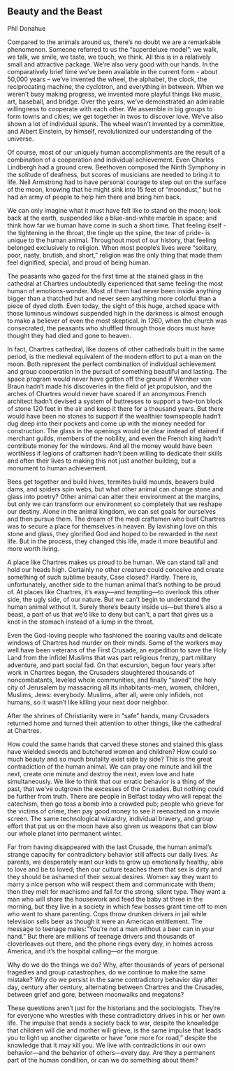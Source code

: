 ## Beauty and the Beast

Phil Donahue

Compared to the animals around us, there’s no doubt we are a remarkable phenomenon. Someone referred to us the “superdeluxe model”: we walk, we talk, we smile, we taste, we touch, we think. All this is in a relatively small and attractive package. We’re also very good with our hands. In the comparatively brief time we’ve been available in the current form - about 50,000 years – we’ve invented the wheel, the alphabet, the clock, the reciprocating machine, the cyclotron, and everything in between. When we weren’t busy making progress, we invented more playful things like music, art, baseball, and bridge. Over the years, we’ve demonstrated an admirable willingness to cooperate with each other. We assemble in big groups to form towns and cities; we get together in twos to discover love. We’ve also shown a lot of individual spunk. The wheel wasn’t invented by a committee, and Albert Einstein, by himself, revolutionized our understanding of the universe.

Of course, most of our uniquely human accomplishments are the result of a combination of a cooperation and individual achievement. Even Charles Lindbergh had a ground crew. Beethoven composed the Ninth Symphony in the solitude of deafness, but scores of musicians are needed to bring it to life. Neil Armstrong had to have personal courage to step out on the surface of the moon, knowing that he might sink into 15 feet of “moondust,” but he had an army of people to help him there and bring him back.

We can only imagine what it must have felt like to stand on the moon; look back at the earth, suspended like a blue-and-white marble in space; and think how far we human have come in such a short time. That feeling itself - the tightening in the throat, the tingle up the spine, the tear of pride- is unique to the human animal. Throughout most of our history, that feeling belonged exclusively to religion. When most people’s lives were “solitary, poor, nasty, brutish, and short,” religion was the only thing that made them feel dignified, special, and proud of being human.

The peasants who gazed for the first time at the stained glass in the cathedral at Chartres undoubtedly experienced that same feeling-the most human of emotions-wonder. Most of them had never been inside anything bigger than a thatched hut and never seen anything more colorful than a piece of dyed cloth. Even today, the sight of this huge, arched space with those luminous windows suspended high in the darkness is almost enough to make a believer of even the most skeptical. In 1260, when the church was consecrated, the peasants who shuffled through those doors must have thought they had died and gone to heaven.

In fact, Chartres cathedral, like dozens of other cathedrals built in the same period, is the medieval equivalent of the modern effort to put a man on the moon. Both represent the perfect combination of individual achievement and group cooperation in the pursuit of something beautiful and lasting. The space program would never have gotten off the ground if Wernher von Braun hadn’t made his discoveries in the field of jet propulsion, and the arches of Chartres would never have soared if an anonymous French architect hadn’t devised a system of buttresses to support a two-ton block of stone 120 feet in the air and keep it there for a thousand years. But there would have been no stones to support if the wealthier townspeople hadn’t dug deep into their pockets and come up with the money needed for construction. The glass in the openings would be clear instead of stained if merchant guilds, members of the nobility, and even the French king hadn’t contribute money for the windows. And all the money would have been worthless if legions of craftsmen hadn’t been willing to dedicate their skills and often their lives to making this not just another building, but a monument to human achievement.

Bees get together and build hives, termites build mounds, beavers build dams, and spiders spin webs, but what other animal can change stone and glass into poetry? Other animal can alter their environment at the margins, but only we can transform our environment so completely that we reshape our destiny. Alone in the animal kingdom, we can set goals for ourselves and then pursue them. The dream of the medi craftsmen who built Chartres was to secure a place for themselves in heaven. By lavishing love on this stone and glass, they glorified God and hoped to be rewarded in the next life. But in the process, they changed this life, made it more beautiful and more worth living.

A place like Chartres makes us proud to be human. We can stand tall and hold our heads high. Certainly no other creature could conceive and create something of such sublime beauty, Case closed? Hardly. There is, unfortunately, another side to the human animal that’s nothing to be proud of. At places like Chartres, it’s easy—and tempting—to overlook this other side, the ugly side, of our nature. But we can’t begin to understand the human animal without it. Surely there’s beauty inside us—but there’s also a beast, a part of us that we’d like to deny but can’t, a part that gives us a knot in the stomach instead of a lump in the throat.

Even the God-loving people who fashioned the soaring vaults and delicate windows of Chartres had murder on their minds. Some of the workers may well have been veterans of the First Crusade, an expedition to save the Holy Land from the infidel Muslims that was part religious frenzy, part military adventure, and part social fad. On that excursion, begun four years after work in Chartres began, the Crusaders slaughtered thousands of noncombatants, leveled whole communities, and finally “saved” the holy city of Jerusalem by massacring all its inhabitants-men, women, children, Muslims, Jews: everybody. Muslims, after all, were only infidels, not humans, so it wasn’t like killing your next door neighbor.

After the shrines of Christianity were in “safe” hands, many Crusaders returned home and turned their attention to other things, like the cathedral at Chartres.

How could the same hands that carved these stones and stained this glass have wielded swords and butchered women and children? How could so much beauty and so much brutality exist side by side? This is the great contradiction of the human animal. We can pray one minute and kill the next, create one minute and destroy the next, even love and hate simultaneously. We like to think that our erratic behavior is a thing of the past, that we’ve outgrown the excesses of the Crusades. But nothing could be further from truth. There are people in Belfast today who will repeat the catechism, then go toss a bomb into a crowded pub; people who grieve for the victims of crime, then pay good money to see it reenacted on a movie screen. The same technological wizardry, individual bravery, and group effort that put us on the moon have also given us weapons that can blow our whole planet into permanent winter.

 Far from having disappeared with the last Crusade, the human animal’s strange capacity for contradictory behavior still affects our daily lives. As parents, we desperately want our kids to grow up emotionally healthy, able to love and be to loved; then our culture teaches them that sex is dirty and they should be ashamed of their sexual desires. Women say they want to marry a nice person who will respect them and communicate with them; then they melt for machismo and fall for the strong, silent type. They want a man who will share the housework and feed the baby at three in the morning, but they live in a society in which few bosses grant time off to men who want to share parenting. Cops throw drunken drivers in jail while television sells beer as though it were an American entitlement. The message to teenage males:”You’re not a man without a beer can in your hand.” But there are millions of teenage drivers and thousands of cloverleaves out there, and the phone rings every day, in homes across America, and it’s the hospital calling—or the morgue.

Why do we do the things we do? Why, after thousands of years of personal tragedies and group catastrophes, do we continue to make the same mistake? Why do we persist in the same contradictory behavior day after day, century after century, alternating between Chartres and the Crusades, between grief and gore, between moonwalks and megatons?

These questions aren’t just for the historians and the sociologists. They’re for everyone who wrestles with these contradictory drives in his or her own life. The impulse that sends a society back to war, despite the knowledge that children will die and mother will grieve, is the same impulse that leads you to light up another cigarette or have “one more for road,” despite the knowledge that it may kill you. We live with contradictions in our own behavior—and the behavior of others—every day. Are they a permanent part of the human condition, or can we do something about them?

